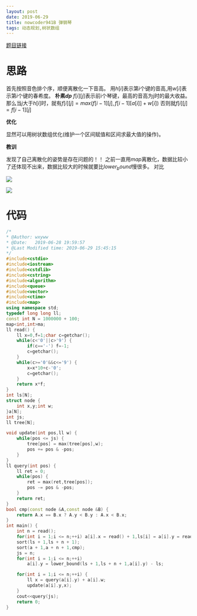 ```yaml
---
layout: post
date: 2019-06-29
title: nowcoder941B 弹钢琴
tags: 动态规划,树状数组
---
```


[题目链接](https://ac.nowcoder.com/acm/contest/941/B)

# 思路

首先按照音色排个序，顺便离散化一下音高。
用$h[i]$表示第$i$个键的音高,用$w[i]$表示第$i$个键的春希度。
**朴素$dp$**
$f[i][j]$表示前i个琴键，最高的音高为j时的最大收益。
那么当$j$大于$h[i]$时，就有$f[i][j] = max(f[i-1][j],f[i-1][a[i]] + w[i])$
否则就$f[i][j] = f[i - 1][j]$

**优化**

显然可以用树状数组优化(维护一个区间赋值和区间求最大值的操作)。

**教训**

发现了自己离散化的姿势是存在问题的！！
之前一直用$map$离散化，数据比较小了还体现不出来，数据比较大的时候就要比$lower_bound$慢很多。
对比

![](https://gitee.com/wxyww/picture/raw/master/小书匠/1561795129555.png)

![](https://gitee.com/wxyww/picture/raw/master/小书匠/1561795151043.png)

# 代码

```cpp
/*
* @Author: wxyww
* @Date:   2019-06-28 19:59:57
* @Last Modified time: 2019-06-29 15:45:15
*/
#include<cstdio>
#include<iostream>
#include<cstdlib>
#include<cstring>
#include<algorithm>
#include<queue>
#include<vector>
#include<ctime>
#include<map>
using namespace std;
typedef long long ll;
const int N = 1000000 + 100;
map<int,int>ma;
ll read() {
    ll x=0,f=1;char c=getchar();
    while(c<'0'||c>'9') {
        if(c=='-') f=-1;
        c=getchar();
    }
    while(c>='0'&&c<='9') {
        x=x*10+c-'0';
        c=getchar();
    }
    return x*f;
}
int ls[N];
struct node {
    int x,y;int w;
}a[N];
int js;
ll tree[N];

void update(int pos,ll w) {
    while(pos <= js) {
        tree[pos] = max(tree[pos],w);
        pos += pos & -pos;
    }
}
ll query(int pos) {
    ll ret = 0;
    while(pos) {
        ret = max(ret,tree[pos]);
        pos -= pos & -pos;
    }
    return ret;
}
bool cmp(const node &A,const node &B) {
    return A.x == B.x ? A.y < B.y : A.x < B.x;
}
int main() {
    int n = read();
    for(int i = 1;i <= n;++i) a[i].x = read() + 1,ls[i] = a[i].y = read() + 1,a[i].w = read();
    sort(ls + 1,ls + n + 1);
    sort(a + 1,a + n + 1,cmp);
    js = n;
    for(int i = 1;i <= n;++i)
        a[i].y = lower_bound(ls + 1,ls + n + 1,a[i].y) - ls;

    for(int i = 1;i <= n;++i) {
        ll x = query(a[i].y) + a[i].w;
        update(a[i].y,x);
    }
    cout<<query(js);
    return 0;
}
```